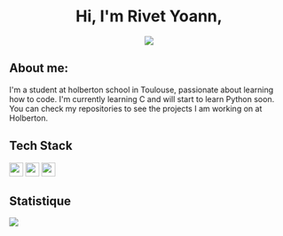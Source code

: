 <h1 align="center"> Hi, I'm Rivet Yoann,</h1>

<p align="center">
<img src="https://media.giphy.com/media/3kPDmoWdBpQPNhCnUG/giphy.gif"/>
</p>

## About me:

I'm a student at holberton school in Toulouse, passionate about learning how to code.
I'm currently learning C and will start to learn Python soon.
You can check my repositories to see the projects I am working on at Holberton.
<br>

## Tech Stack
<p>
<img height="25em" src="https://img.shields.io/badge/c-A8B9CC?logo=c&logoColor=white&style=for-the-badge">
<img height="25em" src="https://img.shields.io/badge/Python-3776AB?logo=Python&logoColor=white&style=for-the-badge">
<img height="25em" src="https://img.shields.io/badge/PowerShell-5391FE?logo=PowerShell&logoColor=white&style=for-the-badge">
</p>

## Statistique

<img src="https://github-readme-stats.vercel.app/api?username=SpStigma&theme=shadow_red">



<!--
**SpStigma/SpStigma** is a ✨ _special_ ✨ repository because its `README.md` (this file) appears on your GitHub profile.

Here are some ideas to get you started:

- 🔭 I’m currently working on ...
- 🌱 I’m currently learning ...
- 👯 I’m looking to collaborate on ...
- 🤔 I’m looking for help with ...
- 💬 Ask me about ...
- 📫 How to reach me: ...
- 😄 Pronouns: ...
- ⚡ Fun fact: ...
-->
